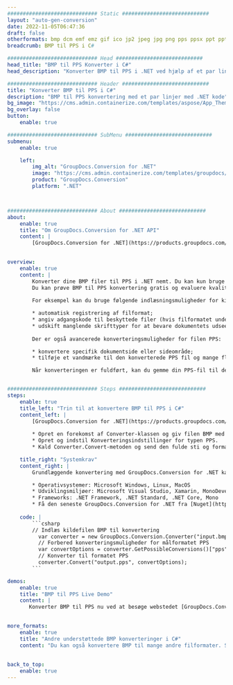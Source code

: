 ```yaml
---
############################# Static ############################
layout: "auto-gen-conversion"
date: 2022-11-05T06:47:36
draft: false
otherformats: bmp dcm emf emz gif ico jp2 jpeg jpg png pps ppsx ppt pptx psb psd svg svgz tga tif tiff webp wmf wmz
breadcrumb: BMP til PPS i C#

############################# Head ############################
head_title: "BMP til PPS Konverter i C#"
head_description: "Konverter BMP til PPS i .NET ved hjælp af et par linjer kode. Brug GroupDocs Document Conversion API til at konvertere over 160 filformater."

############################# Header ############################
title: "Konverter BMP til PPS i C#"
description: "BMP til PPS konvertering med et par linjer med .NET kode"
bg_image: "https://cms.admin.containerize.com/templates/aspose/App_Themes/V3/images/bg/header1.png"
bg_overlay: false
button:
    enable: true

############################# SubMenu ############################
submenu:
    enable: true

    left:
        img_alt: "GroupDocs.Conversion for .NET"
        image: "https://cms.admin.containerize.com/templates/groupdocs/images/product-logos/90x90-noborder/groupdocs-conversion-net.png"
        product: "GroupDocs.Conversion"
        platform: ".NET"



############################# About ############################
about:
    enable: true
    title: "Om GroupDocs.Conversion for .NET API"
    content: |
        [GroupDocs.Conversion for .NET](https://products.groupdocs.com/conversion/net/) kan bruges til at konvertere Microsoft Word, Excel, PowerPoint, PDF, Visio og andre formater. GroupDocs.Conversion er en selvstændig API, der er velegnet til back-end og interne systemer, hvor høj ydeevne er påkrævet. Det afhænger ikke af nogen software som Microsoft eller Open Office.
    

overview:
    enable: true
    content: |
        Konverter dine BMP filer til PPS i .NET nemt. Du kan kun bruge et par C# kodelinjer i enhver platform efter eget valg, såsom - Windows, Linux, macOS.
        Du kan prøve BMP til PPS konvertering gratis og evaluere kvaliteten af ​​konverteringsresultaterne. Sammen med simple filkonverteringsscenarier kan du prøve mere avancerede muligheder for at indlæse kilden BMP fil og for at gemme output PPS resultat. 
        
        For eksempel kan du bruge følgende indlæsningsmuligheder for kilden BMP:

        * automatisk registrering af filformat;
        * angiv adgangskode til beskyttede filer (hvis filformatet understøtter det);
        * udskift manglende skrifttyper for at bevare dokumentets udseende.
        
        Der er også avancerede konverteringsmuligheder for filen PPS:

        * konvertere specifik dokumentside eller sideområde;
        * tilføje et vandmærke til den konverterede PPS fil og mange flere.

        Når konverteringen er fuldført, kan du gemme din PPS-fil til den lokale filsti eller ethvert tredjepartslager som FTP, Amazon S3, Google Drive, Dropbox osv. Bemærk venligst - for at konvertere BMP til {{ TO}} er der ikke behov for yderligere software installeret - som MS Office, Open Office, Adobe Acrobat Reader osv.


############################# Steps ############################
steps:
    enable: true
    title_left: "Trin til at konvertere BMP til PPS i C#"
    content_left: |
        [GroupDocs.Conversion for .NET](https://products.groupdocs.com/conversion/net/) gør det nemt for udviklere at konvertere en BMP fil til PPS med et par linjer kode.
        
        * Opret en forekomst af Converter-klassen og giv filen BMP med den fulde sti
        * Opret og indstil Konverteringsindstillinger for typen PPS.
        * Kald Converter.Convert-metoden og send den fulde sti og format (PPS) som en parameter

    title_right: "Systemkrav"
    content_right: |
        Grundlæggende konvertering med GroupDocs.Conversion for .NET kan udføres med nogle få enkle trin. Vores API'er understøttes på alle større platforme og operativsystemer. Før du udfører koden nedenfor, skal du sørge for, at du har følgende forudsætninger installeret på dit system.

        * Operativsystemer: Microsoft Windows, Linux, MacOS
        * Udviklingsmiljøer: Microsoft Visual Studio, Xamarin, MonoDevelop
        * Frameworks: .NET Framework, .NET Standard, .NET Core, Mono
        * Få den seneste GroupDocs.Conversion for .NET fra [Nuget](https://www.nuget.org/packages/groupdocs.conversion)
         
    code: |
        ```csharp    
        // Indlæs kildefilen BMP til konvertering
          var converter = new GroupDocs.Conversion.Converter("input.bmp");
          // Forbered konverteringsmuligheder for målformatet PPS
          var convertOptions = converter.GetPossibleConversions()["pps"].ConvertOptions;
          // Konverter til formatet PPS
          converter.Convert("output.pps", convertOptions);
        ```

demos:
    enable: true
    title: "BMP til PPS Live Demo"
    content: |
       Konverter BMP til PPS nu ved at besøge webstedet [GroupDocs.Conversion App](https://products.groupdocs.app/conversion/family). Online demo har følgende fordele
          

more_formats:
    enable: true
    title: "Andre understøttede BMP konverteringer i C#"
    content: "Du kan også konvertere BMP til mange andre filformater. Se venligst listen nedenfor."
       
       
back_to_top:
    enable: true
---
```

